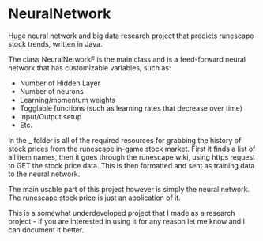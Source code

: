 # NeuralNetwork
Huge neural network and big data research project that predicts runescape stock trends, written in Java.

The class NeuralNetworkF is the main class and is a feed-forward neural network that has customizable variables, such as:
  - Number of Hidden Layer
  - Number of neurons
  - Learning/momentum weights
  - Togglable functions (such as learning rates that decrease over time)
  - Input/Output setup
  - Etc.

In the _ folder is all of the required resources for grabbing the history of stock prices from the runescape in-game stock market. First it finds a list of all item names, then it goes through the runescape wiki, using https request to GET the stock price data. This is then formatted and sent as training data to the neural network.

The main usable part of this project however is simply the neural network. The runescape stock price is just an application of it. 

This is a somewhat underdeveloped project that I made as a research project - if you are interested in using it for any reason let me know and I can document it better.
